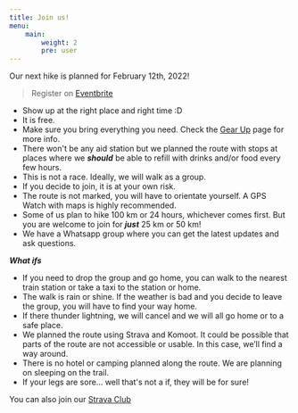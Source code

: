 ```yaml
---
title: Join us!
menu:
    main: 
        weight: 2
        pre: user
---
```


Our next hike is planned for February 12th, 2022!

> Register on [Eventbrite](https://www.eventbrite.com/e/fools-100-hike-from-konz-to-trier-to-schweich-tickets-251102352897)


- Show up at the right place and right time :D
- It is free.
- Make sure you bring everything you need. Check the [Gear Up](/gear-up/) page for more info.
- There won't be any aid station but we planned the route with stops at places where we ***should*** be able to refill with drinks and/or food every few hours.
- This is not a race. Ideally, we will walk as a group.
- If you decide to join, it is at your own risk. 
- The route is not marked, you will have to orientate yourself. A GPS Watch with maps is highly recommended.
- Some of us plan to hike 100 km or 24 hours, whichever comes first. But you are welcome to join for ***just*** 25 km or 50 km!
- We have a Whatsapp group where you can get the latest updates and ask questions.

***What ifs***
- If you need to drop the group and go home, you can walk to the nearest train station or take a taxi to the station or home.
- The walk is rain or shine. If the weather is bad and you decide to leave the group, you will have to find your way home.
- If there thunder lightning, we will cancel and we will all go home or to a safe place.
- We planned the route using Strava and Komoot. It could be possible that parts of the route are not accessible or usable. In this case, we’ll find a way around.
- There is no hotel or camping planned along the route. We are planning on sleeping on the trail.
- If your legs are sore... well that's not a if, they will be for sure!

You can also join our [Strava Club](https://www.strava.com/clubs/fools100)
